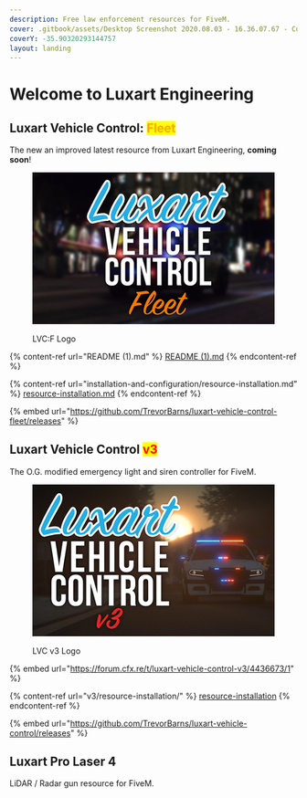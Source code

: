 ```yaml
---
description: Free law enforcement resources for FiveM.
cover: .gitbook/assets/Desktop Screenshot 2020.08.03 - 16.36.07.67 - Copy.jpg
coverY: -35.90320293144757
layout: landing
---
```


# Welcome to Luxart Engineering

## Luxart Vehicle Control: <mark style="color:orange;">Fleet</mark>

The new an improved latest resource from Luxart Engineering, **coming soon**!

<figure><img src=".gitbook/assets/luxvehcontrol-fleet-logo-med.png" alt=""><figcaption><p>LVC:F Logo</p></figcaption></figure>

{% content-ref url="README (1).md" %}
[README (1).md](<README (1).md>)
{% endcontent-ref %}

{% content-ref url="installation-and-configuration/resource-installation.md" %}
[resource-installation.md](installation-and-configuration/resource-installation.md)
{% endcontent-ref %}

{% embed url="https://github.com/TrevorBarns/luxart-vehicle-control-fleet/releases" %}

## Luxart Vehicle Control <mark style="color:red;">v3</mark>

The O.G. modified emergency light and siren controller for FiveM.

<figure><img src=".gitbook/assets/luxvehcontrol-logo-med.png" alt=""><figcaption><p>LVC v3 Logo</p></figcaption></figure>

{% embed url="https://forum.cfx.re/t/luxart-vehicle-control-v3/4436673/1" %}

{% content-ref url="v3/resource-installation/" %}
[resource-installation](v3/resource-installation/)
{% endcontent-ref %}

{% embed url="https://github.com/TrevorBarns/luxart-vehicle-control/releases" %}

## Luxart Pro Laser 4

LiDAR / Radar gun resource for FiveM.
